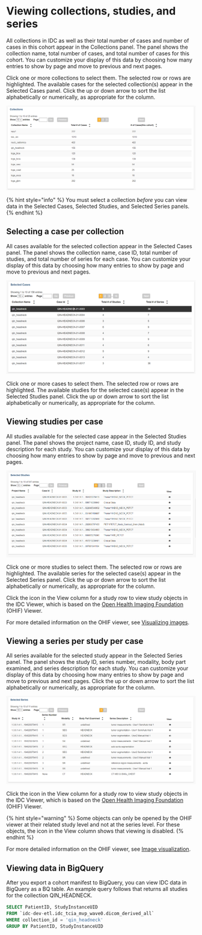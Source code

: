 # Viewing collections, studies, and series

All collections in IDC as well as their total number of cases and number of cases in this cohort appear in the Collections panel. The panel shows the collection name, total number of cases, and total number of cases for this cohort. You can customize your display of this data by choosing how many entries to show by page and move to previous and next pages.

Click one or more collections to select them. The selected row or rows are highlighted. The available cases for the selected collection\(s\) appear in the Selected Cases panel. Click the up or down arrow to sort the list alphabetically or numerically, as appropriate for the column.

![Collections panel](../../.gitbook/assets/collections-panelv2%20%282%29%20%282%29.png)

{% hint style="info" %}
You must select a collection _before_ you can view data in the Selected Cases, Selected Studies, and Selected Series panels.
{% endhint %}

## Selecting a case per collection

All cases available for the selected collection appear in the Selected Cases panel. The panel shows the collection name, case ID, total number of studies, and total number of series for each case. You can customize your display of this data by choosing how many entries to show by page and move to previous and next pages.

![Selected Cases panel](../../.gitbook/assets/selected_cases-panel.png)

Click one or more cases to select them. The selected row or rows are highlighted. The available studies for the selected case\(s\) appear in the Selected Studies panel. Click the up or down arrow to sort the list alphabetically or numerically, as appropriate for the column.

## Viewing studies **p**er case

All studies available for the selected case appear in the Selected Studies panel. The panel shows the project name, case ID, study ID, and study description for each study. You can customize your display of this data by choosing how many entries to show by page and move to previous and next pages.

![Selected Studies panel](../../.gitbook/assets/selected_studies-panel.png)

Click one or more studies to select them. The selected row or rows are highlighted. The available series for the selected case\(s\) appear in the Selected Series panel. Click the up or down arrow to sort the list alphabetically or numerically, as appropriate for the column.

Click the icon in the View column for a study row to view study objects in the IDC Viewer, which is based on the [Open Health Imaging Foundation](https://docs.ohif.org/) \(OHIF\) Viewer.

For more detailed information on the OHIF viewer, see [Visualizing images](../visualization.md).

## Viewing a series per study per case

All series available for the selected study appear in the Selected Series panel. The panel shows the study ID, series number, modality, body part examined, and series description for each study. You can customize your display of this data by choosing how many entries to show by page and move to previous and next pages. Click the up or down arrow to sort the list alphabetically or numerically, as appropriate for the column.

![Selected Series panel](../../.gitbook/assets/selected_series-panel.png)

Click the icon in the View column for a study row to view study objects in the IDC Viewer, which is based on the [Open Health Imaging Foundation](https://docs.ohif.org/) \(OHIF\) Viewer.

{% hint style="warning" %}
Some objects can only be opened by the OHIF viewer at their related study level and not at the series level. For these objects, the icon in the View column shows that viewing is disabled.
{% endhint %}

For more detailed information on the OHIF viewer, see [Image visualization](../visualization.md).

## Viewing data in BigQuery

After you export a cohort manifest to BigQuery, you can view IDC data in BigQuery as a BQ table. An example query follows that returns all studies for the collection QIN\_HEADNECK.

```sql
SELECT PatientID, StudyInstanceUID
FROM `idc-dev-etl.idc_tcia_mvp_wave0.dicom_derived_all`
WHERE collection_id = 'qin_headneck'
GROUP BY PatientID, StudyInstanceUID
```

